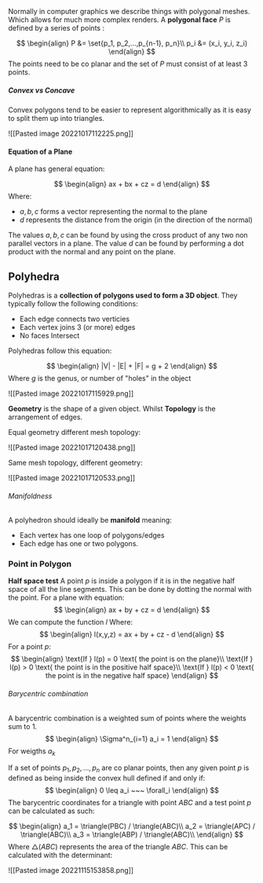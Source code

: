 Normally in computer graphics we describe things with polygonal meshes. Which allows for much more complex renders. A **polygonal face** $P$ is defined by a series of points :

$$
\begin{align}
P &= \set{p_1, p_2,...,p_{n-1}, p_n}\\
p_i &= (x_i, y_i, z_i)
\end{align}
$$
The points need to be co planar and the set of $P$ must consist of at least 3 points.

##### Convex vs Concave
Convex polygons tend to be easier to represent algorithmically as it is easy to split them up into triangles.

![[Pasted image 20221017112225.png]]

#### Equation of a Plane
A plane has general equation:

$$
\begin{align}
ax + bx + cz = d
\end{align}
$$
Where:
* $a, b, c$ forms a vector representing the normal to the plane
* $d$ represents the distance from the origin (in the direction of the normal)

The values $a,b,c$ can be found by using the cross product of any two non parallel vectors in a plane.  The value $d$ can be found by performing a dot product with the normal and any point on the plane.

## Polyhedra

Polyhedras is a **collection of polygons used to form a 3D object**. They typically follow the following conditions:
* Each edge connects two verticies
* Each vertex joins 3 (or more) edges
* No faces Intersect

Polyhedras follow this equation:

$$
\begin{align}
|V| - |E| + |F| = g + 2
\end{align}
$$
Where $g$ is the genus, or number of "holes" in the object

![[Pasted image 20221017115929.png]]

**Geometry** is the shape of a given object. Whilst **Topology** is the arrangement of edges.

Equal geometry different mesh topology:

![[Pasted image 20221017120438.png]]

Same mesh topology, different geometry:

![[Pasted image 20221017120533.png]]

###### Manifoldness
A polyhedron should ideally be **manifold** meaning:
* Each vertex has one loop of polygons/edges
* Each edge has one or two polygons.


### Point in Polygon

**Half space test** 
A point $p$ is inside a polygon if it is in the negative half space of all the line segments. This can be done by dotting the normal with the point. For a plane with equation:
$$
\begin{align}
ax + by + cz = d 
\end{align}
$$
We can compute the function $l$ Where:
$$
\begin{align}
l(x,y,z) = ax + by + cz - d
\end{align}
$$
For a point $p$:
$$
\begin{align}
\text{If } l(p) = 0 \text{ the point is on the plane}\\
\text{If } l(p) > 0 \text{ the point is in the positive half space}\\
\text{If } l(p) < 0 \text{ the point is in the negative half space}
\end{align}
$$

###### Barycentric combination
A barycentric combination is a weighted sum of points where the weights sum to 1.
$$
\begin{align}
\Sigma^n_{i=1} a_i = 1
\end{align}
$$
For weigths $a_k$

If a set of points $p_1,p_2,...,p_n$ are co planar points, then any given point $p$ is defined as being inside the convex hull defined if and only if:
$$
\begin{align}
0 \leq a_i ~~~ \forall_i
\end{align}
$$
The barycentric coordinates for a triangle with point $ABC$  and a test point $p$ can be calculated as such:

$$
\begin{align}
a_1 = \triangle(PBC) / \triangle(ABC)\\
a_2 = \triangle(APC) / \triangle(ABC)\\
a_3 = \triangle(ABP) / \triangle(ABC)\\
\end{align}
$$
Where $\triangle(ABC)$ represents the area of the triangle $ABC$. This can be calculated with the determinant:

![[Pasted image 20221115153858.png]]
